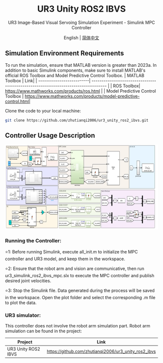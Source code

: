 <h1 align="center">
  UR3 Unity ROS2 IBVS
</h1>
<p align="center">
<p align="center">
  UR3 Image-Based Visual Servoing Simulation Experiment - Simulink MPC Controller
</p>
<p align="center">
English | <a href="README_zh_CN.md">简体中文</a> 
</p>

## Simulation Environment Requirements
To run the simulation, ensure that MATLAB version is greater than 2023a.
In addition to basic Simulink components, make sure to install MATLAB's official ROS Toolbox and Model Predictive Control Toolbox.
| MATLAB Toolbox | Link|
| --------------------------| ------------------------------------------------------------------------------------- |
| ROS Toolbox| https://www.mathworks.com/products/ros.html  |
| Model Predictive Control Toolbox | https://www.mathworks.com/products/model-predictive-control.html|

Clone the code to your local machine:
```sh
git clone https://github.com/zhutianqi2006/ur3_unity_ros2_ibvs.git
```
## Controller Usage Description

<p align="center">
<img src="doc/image/1.jpg" width="900" height="280">
</p>

### Running the Controller:

⭐1: Before running Simulink, execute all_init.m to initialize the MPC controller and UR3 model, and keep them in the workspace.

⭐2: Ensure that the robot arm and vision are communicative, then run ur3_simulink_ros2_ibvs_mpc.slx to execute the MPC controller and publish desired joint velocities.

⭐3: Stop the Simulink file. Data generated during the process will be saved in the workspace. Open the plot folder and select the corresponding .m file to plot the data.

### UR3 simulator:
This controller does not involve the robot arm simulation part. Robot arm simulation can be found in the project:

| Project | Link|
| --------------------------| ------------------------------------------------------------------------------------- |
| UR3 Unity ROS2 IBVS | https://github.com/zhutianqi2006/ur3_unity_ros2_ibvs  |
